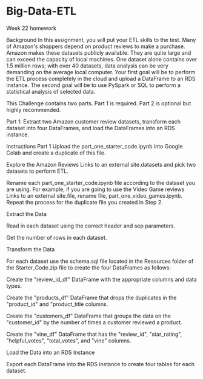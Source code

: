 # Big-Data-ETL
Week 22 homework

Background
In this assignment, you will put your ETL skills to the test. Many of Amazon's shoppers depend on product reviews to make a purchase. Amazon makes these datasets publicly available. They are quite large and can exceed the capacity of local machines. One dataset alone contains over 1.5 million rows; with over 40 datasets, data analysis can be very demanding on the average local computer. Your first goal will be to perform the ETL process completely in the cloud and upload a DataFrame to an RDS instance. The second goal will be to use PySpark or SQL to perform a statistical analysis of selected data.

This Challenge contains two parts. Part 1 is required. Part 2 is optional but highly recommended.

Part 1: Extract two Amazon customer review datasets, transform each dataset into four DataFrames, and load the DataFrames into an RDS instance.


Instructions
Part 1
Upload the part_one_starter_code.ipynb into Google Colab and create a duplicate of this file.

Explore the Amazon Reviews Links to an external site.datasets and pick two datasets to perform ETL.

Rename each part_one_starter_code.ipynb file according to the dataset you are using. For example, if you are going to use the Video Game reviews Links to an external site.file, rename file, part_one_video_games.ipynb. Repeat the process for the duplicate file you created in Step 2.

Extract the Data

Read in each dataset using the correct header and sep parameters.

Get the number of rows in each dataset.

Transform the Data

For each dataset use the schema.sql file located in the Resources folder of the Starter_Code.zip file to create the four DataFrames as follows:

Create the "review_id_df" DataFrame with the appropriate columns and data types.

Create the "products_df" DataFrame that drops the duplicates in the "product_id" and "product_title columns.

Create the "customers_df" DataFrame that groups the data on the "customer_id" by the number of times a customer reviewed a product.

Create the "vine_df" DataFrame that has the "review_id", "star_rating", "helpful_votes", "total_votes", and "vine" columns.

Load the Data into an RDS Instance

Export each DataFrame into the RDS instance to create four tables for each dataset.
